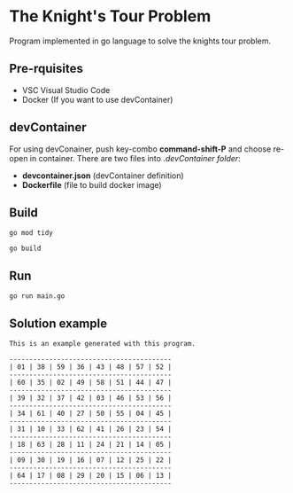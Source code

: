 # The Knight's Tour Problem

Program implemented in go language to solve the knights tour problem.

## Pre-rquisites

* VSC Visual Studio Code
* Docker (If you want to use devContainer)

## devContainer

For using devConainer, push key-combo **command-shift-P** and choose re-open in container. 
There are two files into *.devContainer folder*:
* **devcontainer.json** (devContainer definition)
* **Dockerfile** (file to build docker image)

## Build

```
go mod tidy

go build
```

## Run

```
go run main.go
```

## Solution example

```
This is an example generated with this program.

-----------------------------------------
| 01 | 38 | 59 | 36 | 43 | 48 | 57 | 52 | 
-----------------------------------------
| 60 | 35 | 02 | 49 | 58 | 51 | 44 | 47 | 
-----------------------------------------
| 39 | 32 | 37 | 42 | 03 | 46 | 53 | 56 | 
-----------------------------------------
| 34 | 61 | 40 | 27 | 50 | 55 | 04 | 45 | 
-----------------------------------------
| 31 | 10 | 33 | 62 | 41 | 26 | 23 | 54 | 
-----------------------------------------
| 18 | 63 | 28 | 11 | 24 | 21 | 14 | 05 | 
-----------------------------------------
| 09 | 30 | 19 | 16 | 07 | 12 | 25 | 22 | 
-----------------------------------------
| 64 | 17 | 08 | 29 | 20 | 15 | 06 | 13 | 
-----------------------------------------

```
